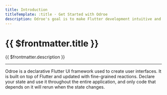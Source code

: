 ```yaml
---
title: Introduction
titleTemplate: :title · Get Started with Odroe
description: Odroe's goal is to make Flutter development intuitive and performant with a great Developer Experience in mind.
---
```


# {{ $frontmatter.title }}

{{ $frontmatter.description }}

---

Odroe is a declarative Flutter UI framework used to create user interfaces. It is built on top of Flutter and updated with fine-grained reactions. Declare your state and use it throughout the entire application, and only code that depends on it will rerun when the state changes.
